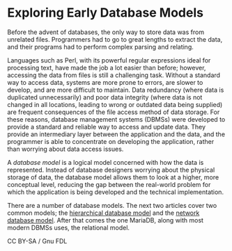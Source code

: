 
# Exploring Early Database Models

Before the advent of databases, the only way to store data was from unrelated files. Programmers had to go to great lengths to extract the data, and their programs had to perform complex parsing and relating.


Languages such as Perl, with its powerful regular expressions ideal for processing text, have made the job a lot easier than before; however, accessing the data from files is still a challenging task. Without a standard way to access data, systems are more prone to errors, are slower to develop, and are more difficult to maintain. Data redundancy (where data is duplicated unnecessarily) and poor data integrity (where data is not changed in all locations, leading to wrong or outdated data being supplied) are frequent consequences of the file access method of data storage. For these reasons, database management systems (DBMSs) were developed to provide a standard and reliable way to access and update data. They provide an intermediary layer between the application and the data, and the programmer is able to concentrate on developing the application, rather than worrying about data access issues.


A *database model* is a logical model concerned with how the data is represented. Instead of database designers worrying about the physical storage of data, the database model allows them to look at a higher, more conceptual level, reducing the gap between the real-world problem for which the application is being developed and the technical implementation.


There are a number of database models. The next two articles cover two common models; the [hierarchical database model](understanding-the-hierarchical-database-model.md) and the [network database model](understanding-the-network-database-model.md). After that comes the one MariaDB, along with most modern DBMSs uses, the relational model.


CC BY-SA / Gnu FDL

